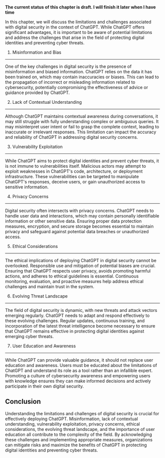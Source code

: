 **The current status of this chapter is draft. I will finish it later when I have time**

In this chapter, we will discuss the limitations and challenges associated with digital security in the context of ChatGPT. While ChatGPT offers significant advantages, it is important to be aware of potential limitations and address the challenges that arise in the field of protecting digital identities and preventing cyber threats.

1. Misinformation and Bias
--------------------------

One of the key challenges in digital security is the presence of misinformation and biased information. ChatGPT relies on the data it has been trained on, which may contain inaccuracies or biases. This can lead to the propagation of incorrect or misleading information related to cybersecurity, potentially compromising the effectiveness of advice or guidance provided by ChatGPT.

2. Lack of Contextual Understanding
-----------------------------------

Although ChatGPT maintains contextual awareness during conversations, it may still struggle with fully understanding complex or ambiguous queries. It may misinterpret user intent or fail to grasp the complete context, leading to inaccurate or irrelevant responses. This limitation can impact the accuracy and reliability of ChatGPT in addressing digital security concerns.

3. Vulnerability Exploitation
-----------------------------

While ChatGPT aims to protect digital identities and prevent cyber threats, it is not immune to vulnerabilities itself. Malicious actors may attempt to exploit weaknesses in ChatGPT's code, architecture, or deployment infrastructure. These vulnerabilities can be targeted to manipulate ChatGPT's responses, deceive users, or gain unauthorized access to sensitive information.

4. Privacy Concerns
-------------------

Digital security often intersects with privacy concerns. ChatGPT needs to handle user data and interactions, which may contain personally identifiable information or other sensitive data. Ensuring proper data protection measures, encryption, and secure storage becomes essential to maintain privacy and safeguard against potential data breaches or unauthorized access.

5. Ethical Considerations
-------------------------

The ethical implications of deploying ChatGPT in digital security cannot be overlooked. Responsible use and mitigation of potential biases are crucial. Ensuring that ChatGPT respects user privacy, avoids promoting harmful actions, and adheres to ethical guidelines is essential. Continuous monitoring, evaluation, and proactive measures help address ethical challenges and maintain trust in the system.

6. Evolving Threat Landscape
----------------------------

The field of digital security is dynamic, with new threats and attack vectors emerging regularly. ChatGPT needs to adapt and respond effectively to these evolving challenges. Regular updates, continuous training, and incorporation of the latest threat intelligence become necessary to ensure that ChatGPT remains effective in protecting digital identities against emerging cyber threats.

7. User Education and Awareness
-------------------------------

While ChatGPT can provide valuable guidance, it should not replace user education and awareness. Users must be educated about the limitations of ChatGPT and understand its role as a tool rather than an infallible expert. Promoting a culture of cybersecurity awareness and empowering users with knowledge ensures they can make informed decisions and actively participate in their own digital security.

Conclusion
----------

Understanding the limitations and challenges of digital security is crucial for effectively deploying ChatGPT. Misinformation, lack of contextual understanding, vulnerability exploitation, privacy concerns, ethical considerations, the evolving threat landscape, and the importance of user education all contribute to the complexity of the field. By acknowledging these challenges and implementing appropriate measures, organizations can mitigate risks and maximize the benefits of ChatGPT in protecting digital identities and preventing cyber threats.
